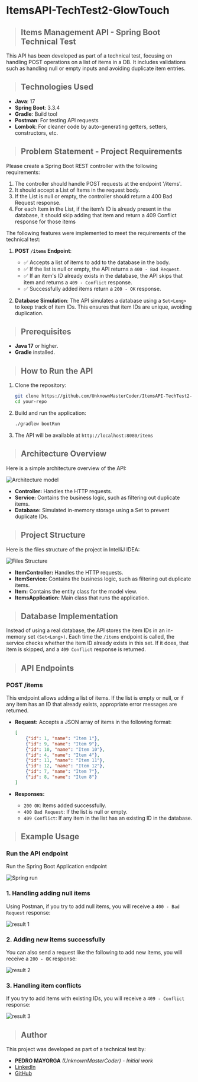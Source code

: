 # ItemsAPI-TechTest2-GlowTouch

> ## Items Management API - Spring Boot Technical Test

This API has been developed as part of a technical test, focusing on handling POST operations on a list of items in a DB. It includes validations such as handling null or empty inputs and avoiding duplicate item entries.

> ## Technologies Used

- **Java**: 17
- **Spring Boot**: 3.3.4
- **Gradle**: Build tool
- **Postman**: For testing API requests
- **Lombok**: For cleaner code by auto-generating getters, setters, constructors, etc.

> ## Problem Statement - Project Requirements

Please create a Spring Boot REST controller with the following requirements:

1. The controller should handle POST requests at the endpoint '/items'.
2. It should accept a List of Items in the request body.
3. If the List is null or empty, the controller should return a 400 Bad Request response.
4. For each Item in the List, if the item’s ID is already present in the database, it should skip adding that item and return a 409 Conflict response for those items

The following features were implemented to meet the requirements of the technical test:

1. **POST `/items` Endpoint**:
   - ✅ Accepts a list of items to add to the database in the body.
   - ✅ If the list is null or empty, the API returns a `400 - Bad Request`.
   - ✅ If an item's ID already exists in the database, the API skips that item and returns a `409 - Conflict` response.
   - ✅ Successfully added items return a `200 - OK` response.
   
3. **Database Simulation**: The API simulates a database using a `Set<Long>` to keep track of item IDs. This ensures that item IDs are unique, avoiding duplication.

> ## Prerequisites

- **Java 17** or higher.
- **Gradle** installed.

> ## How to Run the API

1. Clone the repository:

   ```bash
   git clone https://github.com/UnknownMasterCoder/ItemsAPI-TechTest2-GlowTouch.git
   cd your-repo
   
2. Build and run the application:
   ```bash
   ./gradlew bootRun
   
3. The API will be available at `http://localhost:8080/items`

> ## Architecture Overview
Here is a simple architecture overview of the API:

![Architecture model](/docs/ArchitectureModel.png "Architecture model")

- **Controller:** Handles the HTTP requests.
- **Service:** Contains the business logic, such as filtering out duplicate items.
- **Database:** Simulated in-memory storage using a Set<Long> to prevent duplicate IDs.

> ## Project Structure
Here is the files structure of the project in IntelliJ IDEA:

![Files Structure](/docs/Files_TechTest2.jpg "Files Structure")

- **ItemController:** Handles the HTTP requests.
- **ItemService:** Contains the business logic, such as filtering out duplicate items.
- **Item:** Contains the entity class for the model view.
- **ItemsApplication:** Main class that runs the application.

> ## Database Implementation

Instead of using a real database, the API stores the item IDs in an in-memory set `(Set<Long>)`. Each time the `/items` endpoint is called, the service checks whether the item ID already exists in this set. If it does, that item is skipped, and a `409 Conflict` response is returned.

> ## API Endpoints

### POST /items

This endpoint allows adding a list of items. If the list is empty or null, or if any item has an ID that already exists, appropriate error messages are returned.

- **Request:** Accepts a JSON array of items in the following format:
   ```json
   [
       {"id": 1, "name": "Item 1"},
       {"id": 9, "name": "Item 9"},
       {"id": 10, "name": "Item 10"},
       {"id": 4, "name": "Item 4"},
       {"id": 11, "name": "Item 11"},
       {"id": 12, "name": "Item 12"},
       {"id": 7, "name": "Item 7"},
       {"id": 8, "name": "Item 8"}
   ]

- **Responses:**

   - `200 OK`: Items added successfully.
   - `400 Bad Request`: If the list is null or empty.
   - `409 Conflict`: If any item in the list has an existing ID in the database.

> ## Example Usage

### Run the API endpoint
Run the Spring Boot Application endpoint

![Spring run](/docs/Execute_TechTest2.jpg "Spring run")

### 1. Handling adding null items
Using Postman, if you try to add null items, you will receive a `400 - Bad Request` response:

![result 1](/docs/Result1_TechTest2.jpg "result 1")

### 2. Adding new items successfully
You can also send a request like the following to add new items, you will receive a `200 - OK` response:

![result 2](/docs/Result2_TechTest2.jpg "result 2")

### 3. Handling item conflicts
If you try to add items with existing IDs, you will receive a `409 - Conflict` response:

![result 3](/docs/Result3_TechTest2.jpg "result 3")

> ## Author

This project was developed as part of a technical test by:
- **PEDRO MAYORGA** _(UnknownMasterCoder)_ - _Initial work_
- [LinkedIn](https://linkedin.com/in/PedroMayorga)
- [GitHub](https://github.com/UnknownMasterCoder)
